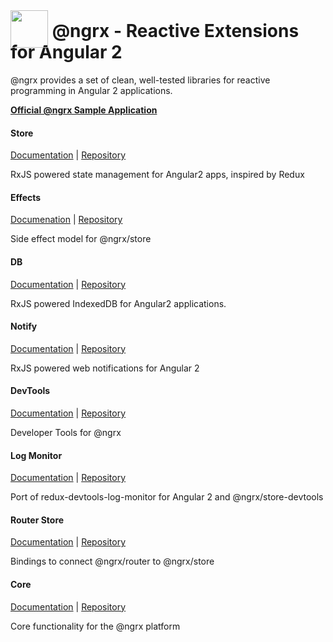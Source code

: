 # <a href='https://github.com/ngrx'><img src='https://avatars2.githubusercontent.com/u/16272733?v=3&s=200' height='60' style="position: relative; top: 17px;"></a> @ngrx - Reactive Extensions for Angular 2

@ngrx provides a set of clean, well-tested libraries for reactive programming in Angular 2 applications.

**[Official @ngrx Sample Application](https://www.github.com/ngrx/example-app)**
#### Store
[Documentation](/store/README.md) | [Repository](https://www.github.com/ngrx/store)

RxJS powered state management for Angular2 apps, inspired by Redux

#### Effects
[Documenation](/effects/README.md) | [Repository](https://www.github.com/ngrx/effects)

Side effect model for @ngrx/store

#### DB
[Documentation](/db/README.md) | [Repository](https://www.github.com/ngrx/db)

RxJS powered IndexedDB for Angular2 applications.

#### Notify
[Documentation](/notify/README.md) | [Repository](https://www.github.com/ngrx/notify)

RxJS powered web notifications for Angular 2

#### DevTools
[Documentation](/devtools/README.md) | [Repository](https://www.github.com/ngrx/store-devtools)

Developer Tools for @ngrx

#### Log Monitor
[Documentation](/logmonitor/README.md) | [Repository](https://www.github.com/ngrx/store-log-monitor)

Port of redux-devtools-log-monitor for Angular 2 and @ngrx/store-devtools

#### Router Store
[Documentation](/routerstore/README.md) | [Repository](https://www.github.com/ngrx/router-store)

Bindings to connect @ngrx/router to @ngrx/store

#### Core
[Documentation](/core/README.md) | [Repository](https://www.github.com/ngrx/core)

Core functionality for the @ngrx platform
